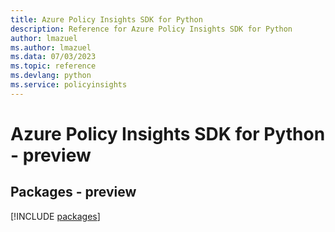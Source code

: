 ```yaml
---
title: Azure Policy Insights SDK for Python
description: Reference for Azure Policy Insights SDK for Python
author: lmazuel
ms.author: lmazuel
ms.data: 07/03/2023
ms.topic: reference
ms.devlang: python
ms.service: policyinsights
---
```

# Azure Policy Insights SDK for Python - preview
## Packages - preview
[!INCLUDE [packages](policy-insights-index.md)]